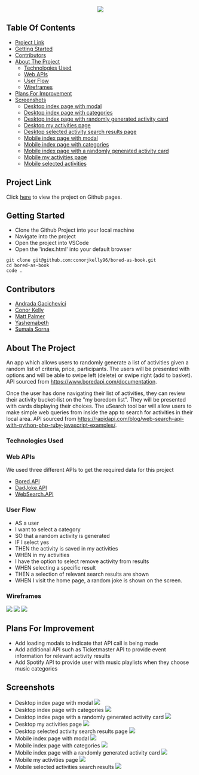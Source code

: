 <div style="text-align:center"><a href="https://github.com/conorjkelly96/bored-as-book/"><img src="./assets/images/book logo.jpg"></a></div>

## Table Of Contents

- [Project Link](#project-link)
- [Getting Started](#getting-started)
- [Contributors](#contributors)
- [About The Project](#about-the-project)
  - [Technologies Used](#technologies-used)
  - [Web APIs](#web-apis)
  - [User Flow](#user-flows)
  - [Wireframes](#wireframes)
- [Plans For Improvement](#plans-for-improvement)
- [Screenshots](#screenshots)
  - [Desktop index page with modal](#desktop-index-page-with-modal)
  - [Desktop index page with categories](#desktop-index-page-with-categories)
  - [Desktop index page with randomly generated activity card](#desktop-index-page-with-randomly-generated-activity-card)
  - [Desktop my activities page](#desktop-my-activties-page)
  - [Desktop selected activity search results page](#desktop-selected-activity-search-results-page)
  - [Mobile index page with modal](#mobile-index-page-with-modal)
  - [Mobile index page with categories](#mobile-index-page-with-categories)
  - [Mobile index page with a randomly generated activity card](#mobile-index-page-with-a-randomly-generated-activity-card)
  - [Mobile my activities page](#mobile-my-activities-page)
  - [Mobile selected activities](#mobile-selected-activities)

## Project Link

Click [here](https://conorjkelly96.github.io/bored-as-book/) to view the project on Github pages.

## Getting Started

- Clone the Github Project into your local machine
- Navigate into the project
- Open the project into VSCode
- Open the 'index.html' into your default browser

```
git clone git@github.com:conorjkelly96/bored-as-book.git
cd bored-as-book
code .
```

## Contributors

- [Andrada Gacichevici](https://github.com/andradag)
- [Conor Kelly](https://github.com/conorjkelly96)
- [Matt Palmer](https://github.com/tigerbath)
- [Yashemabeth](https://github.com/Yashemabeth)
- [Sumaia Sorna](https://github.com/SumaiaSorna)

## About The Project

An app which allows users to randomly generate a list of activities given a random list of criteria, price, participants. The users will be presented with options and will be able to swipe left (delete) or swipe right (add to basket). API sourced from https://www.boredapi.com/documentation.

Once the user has done navigating their list of activities, they can review their activity bucket-list on the "my boredom list". They will be presented with cards displaying their choices. The uSearch tool bar will allow users to make simple web queries from inside the app to search for activities in their local area. API sourced from https://rapidapi.com/blog/web-search-api-with-python-php-ruby-javascript-examples/.

### Technologies Used

### Web APIs

We used three different APIs to get the required data for this project

- [Bored.API](https://www.boredapi.com/api/)
- [DadJoke.API](https://dadjokes.io/)
- [WebSearch.API](https://rapidapi.com/blog/web-search-api-with-python-php-ruby-javascript-examples/)

### User Flow

- AS a user
- I want to select a category
- SO that a random activity is generated
- IF I select yes
- THEN the activity is saved in my activities
- WHEN in my activities
- I have the option to select remove activity from results
- WHEN selecting a specific result
- THEN a selection of relevant search results are shown
- WHEN I visit the home page, a random joke is shown on the screen.

### Wireframes

<img src="./assets/images/aboutus.html.png">
<img src="assets/images/index.html.boredasbook.png">
<img src="assets/images/myactivities.html.png">

## Plans For Improvement

- Add loading modals to indicate that API call is being made
- Add additional API such as Ticketmaster API to provide event information for relevant activity results
- Add Spotify API to provide user with music playlists when they choose music categories

## Screenshots

- Desktop index page with modal
  <img src="./assets/images/screenshots/Bored As Book! _.png">
- Desktop index page with categories
  <img src="./assets/images/screenshots/Bored As Book! _ (1).png">
- Desktop index page with a randomly generated activity card
  <img src="assets/images/screenshots/Bored As Book! _ (2).png">
- Desktop my activities page
  <img src="assets/images/screenshots/My Activities.png">
- Desktop selected activity search results page
  <img src="assets/images/screenshots/My Activities (1).png">
- Mobile index page with modal
  <img src="assets/images/screenshots/Bored As Book! _ (5).png">
- Mobile index page with categories
  <img src="assets/images/screenshots/Bored As Book! _ (3).png">
- Mobile index page with a randomly generated activity card
  <img src="assets/images/screenshots/Bored As Book! _ (6).png">
- Mobile my activities page
  <img src="assets/images/screenshots/My Activities (2).png">
- Mobile selected activities search results
  <img src="assets/images/screenshots/My Activities (3).png">
